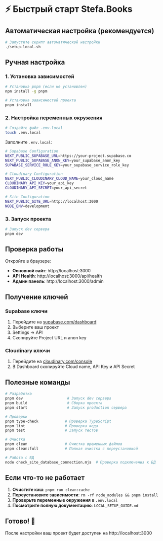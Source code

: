 # ⚡ Быстрый старт Stefa.Books

## Автоматическая настройка (рекомендуется)

```bash
# Запустите скрипт автоматической настройки
./setup-local.sh
```

## Ручная настройка

### 1. Установка зависимостей
```bash
# Установка pnpm (если не установлен)
npm install -g pnpm

# Установка зависимостей проекта
pnpm install
```

### 2. Настройка переменных окружения
```bash
# Создайте файл .env.local
touch .env.local
```

Заполните `.env.local`:
```bash
# Supabase Configuration
NEXT_PUBLIC_SUPABASE_URL=https://your-project.supabase.co
NEXT_PUBLIC_SUPABASE_ANON_KEY=your_supabase_anon_key
SUPABASE_SERVICE_ROLE_KEY=your_supabase_service_role_key

# Cloudinary Configuration
NEXT_PUBLIC_CLOUDINARY_CLOUD_NAME=your_cloud_name
CLOUDINARY_API_KEY=your_api_key
CLOUDINARY_API_SECRET=your_api_secret

# Site Configuration
NEXT_PUBLIC_SITE_URL=http://localhost:3000
NODE_ENV=development
```

### 3. Запуск проекта
```bash
# Запуск dev сервера
pnpm dev
```

## Проверка работы

Откройте в браузере:
- **Основной сайт**: http://localhost:3000
- **API Health**: http://localhost:3000/api/health
- **Админ панель**: http://localhost:3000/admin

## Получение ключей

### Supabase ключи
1. Перейдите на [supabase.com/dashboard](https://supabase.com/dashboard)
2. Выберите ваш проект
3. Settings → API
4. Скопируйте Project URL и anon key

### Cloudinary ключи
1. Перейдите на [cloudinary.com/console](https://cloudinary.com/console)
2. В Dashboard скопируйте Cloud name, API Key и API Secret

## Полезные команды

```bash
# Разработка
pnpm dev                    # Запуск dev сервера
pnpm build                  # Сборка проекта
pnpm start                  # Запуск production сервера

# Проверки
pnpm type-check            # Проверка TypeScript
pnpm lint                  # Проверка кода
pnpm test                  # Запуск тестов

# Очистка
pnpm clean                 # Очистка временных файлов
pnpm clean:full            # Полная очистка с переустановкой

# Работа с БД
node check_site_database_connection.mjs  # Проверка подключения к БД
```

## Если что-то не работает

1. **Очистите кэш**: `pnpm run clean:cache`
2. **Переустановите зависимости**: `rm -rf node_modules && pnpm install`
3. **Проверьте переменные окружения** в `.env.local`
4. **Посмотрите полную документацию**: `LOCAL_SETUP_GUIDE.md`

## Готово! 🎉

После настройки ваш проект будет доступен на http://localhost:3000
